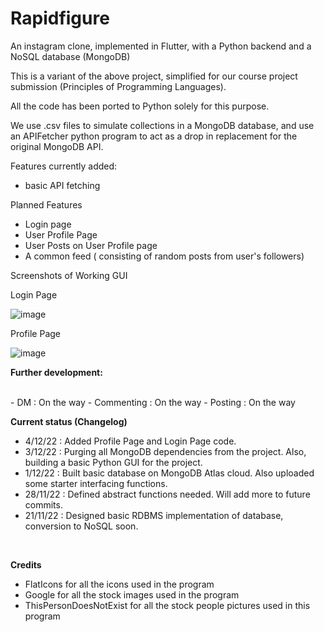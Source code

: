 # Rapidfigure
An instagram clone, implemented in Flutter, with a Python backend and a NoSQL database (MongoDB)

This is a variant of the above project, simplified for our course project submission (Principles of Programming Languages).

All the code has been ported to Python solely for this purpose.

We use .csv files to simulate collections in a MongoDB database, and use an APIFetcher python program to act as a drop in replacement for the original MongoDB API.

Features currently added:
- basic API fetching

Planned Features
- Login page 
- User Profile Page 
- User Posts on User Profile page
- A common feed ( consisting of random posts from user's followers)

Screenshots of Working GUI

Login Page

![image](https://user-images.githubusercontent.com/79366050/205432899-b7b1286f-3ed1-4840-8cc6-d1110ef802f3.png)


Profile Page

![image](https://user-images.githubusercontent.com/79366050/205476363-9518fd80-ffa5-40b3-82cc-fb07d24ac419.png)

<b> Further development: </b>

<br>
- DM : On the way
- Commenting : On the way
- Posting : On the way
</br>

<b> Current status (Changelog)</b>
<br>
- 4/12/22 : Added Profile Page and Login Page code.
- 3/12/22 : Purging all MongoDB dependencies from the project. Also, building a basic Python GUI for the project.
- 1/12/22 : Built basic database on MongoDB Atlas cloud. Also uploaded some starter interfacing functions.
- 28/11/22 : Defined abstract functions needed. Will add more to future commits.
- 21/11/22 : Designed basic RDBMS implementation of database, conversion to NoSQL soon.
</br>


<b> Credits </b> 
<br>
- FlatIcons for all the icons used in the program
- Google for all the stock images used in the program
- ThisPersonDoesNotExist for all the stock people pictures used in this program
</br>
